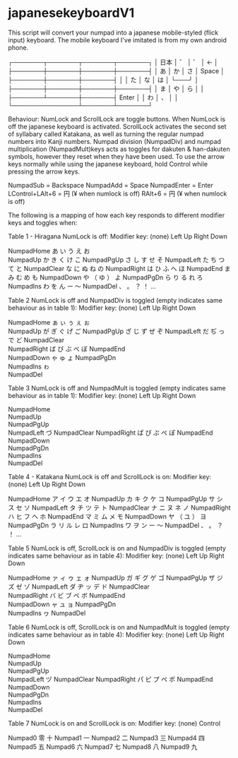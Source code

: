 # japanesekeyboardV1

This script will convert your numpad into a japanese mobile-styled (flick input) keyboard. The mobile keyboard I've imitated is from my own android phone.

┌───────┬───────┬───────┬───────┐
│  日本	│	゛	│	゜	│	←	│
├───────┼───────┼───────┼───────┤
│	あ	│	か	│	さ	│ Space	│
├───────┼───────┼───────┤		│
│	た	│	な	│	は	│ └───┘	│
├───────┼───────┼───────┼───────┤
│	ま	│	や	│	ら	│		│
├───────┴───────┼───────┤ Enter	│
│			わ	│	、	│		│
└───────────────┴───────┴───────┘

Behaviour: 
NumLock and ScrollLock are toggle buttons. When NumLock is off the japanese keyboard is activated. 
ScrollLock activates the second set of syllabary called Katakana, as well as turning the regular numpad numbers into Kanji numbers.
Numpad division (NumpadDiv) and numpad multiplication (NumpadMult)keys acts as toggles for dakuten & han-dakuten symbols, however they reset when they have been used.
To use the arrow keys normally while using the japanese keyboard, hold Control while pressing the arrow keys.

NumpadSub 		= Backspace
NumpadAdd 		= Space
NumpadEnter 	= Enter
LControl+LAlt+6	= 円 (¥ when numlock is off)
RAlt+6			= 円 (¥ when numlock is off)

The following is a mapping of how each key responds to different modifier keys and toggles when:

Table 1 - Hiragana
NumLock is off:
Modifier key:	(none)	Left	Up		Right	Down
			
NumpadHome		あ		い		う		え		お	
NumpadUp		か		き		く		け		こ
NumpadPgUp		さ		し		す		せ		そ
NumpadLeft		た		ち		つ		て		と
NumpadClear		な		に		ぬ		ね		の
NumpadRight		は		ひ		ふ		へ		ほ
NumpadEnd		ま		み		む		め		も 
NumpadDown		や		（		ゆ		）		よ
NumpadPgDn		ら		り		る		れ		ろ
NumpadIns		わ		を		ん		ー		〜
NumpadDel		、		。		？		！		…

Table  2
NumLock is off and NumpadDiv is toggled (empty indicates same behaviour as in table 1):
Modifier key:	(none)	Left	Up		Right	Down
			
NumpadHome		ぁ		ぃ		ぅ		ぇ		ぉ	
NumpadUp		が		ぎ		ぐ		げ		ご
NumpadPgUp		ざ		じ		ず		ぜ		ぞ
NumpadLeft		だ		ぢ		っ		で		ど
NumpadClear		
NumpadRight		ば		び		ぶ		べ		ぼ
NumpadEnd		
NumpadDown		ゃ				ゅ				ょ
NumpadPgDn		
NumpadIns		ゎ		
NumpadDel		

Table  3
NumLock is off and NumpadMult is toggled (empty indicates same behaviour as in table 1):
Modifier key:	(none)	Left	Up		Right	Down
			
NumpadHome			
NumpadUp		
NumpadPgUp		
NumpadLeft						づ
NumpadClear	
NumpadRight		ぱ		ぴ		ぷ		ぺ		ぽ
NumpadEnd		
NumpadDown		
NumpadPgDn		
NumpadIns		
NumpadDel	

Table  4 - Katakana
NumLock is off and ScrollLock is on:
Modifier key:	(none)	Left	Up		Right	Down
			
NumpadHome		ア		イ		ウ		エ		オ
NumpadUp		カ		キ		ク		ケ		コ
NumpadPgUp		サ		シ		ス		セ		ソ
NumpadLeft		タ		チ		ツ		テ		ト
NumpadClear		ナ		ニ		ヌ		ネ		ノ
NumpadRight		ハ		ヒ		フ		ヘ		ホ
NumpadEnd		マ		ミ		ム		メ		モ
NumpadDown		ヤ		（		ユ		）		ヨ
NumpadPgDn		ラ		リ		ル		レ		ロ
NumpadIns		ワ		ヲ		ン		ー		〜
NumpadDel		、		。		？		！		…

Table  5
NumLock is off, ScrollLock is on and NumpadDiv is toggled (empty indicates same behaviour as in table 4):
Modifier key:	(none)	Left	Up		Right	Down
			
NumpadHome		ァ		ィ		ゥ		ェ		ォ
NumpadUp		ガ		ギ		グ		ゲ		ゴ
NumpadPgUp		ザ		ジ		ズ		ゼ		ゾ
NumpadLeft		ダ		ヂ		ッ		デ		ド
NumpadClear		
NumpadRight		バ		ビ		ブ		ベ		ボ
NumpadEnd		
NumpadDown		ャ				ュ				ョ
NumpadPgDn		
NumpadIns		ヮ
NumpadDel		

Table  6
NumLock is off, ScrollLock is on and NumpadMult is toggled (empty indicates same behaviour as in table 4):
Modifier key:	(none)	Left	Up		Right	Down
			
NumpadHome		
NumpadUp		
NumpadPgUp		
NumpadLeft						ヅ
NumpadClear
NumpadRight		パ		ピ		プ		ペ		ポ
NumpadEnd		
NumpadDown		
NumpadPgDn		
NumpadIns		
NumpadDel	

Table  7
NumLock is on and ScrollLock is on:
Modifier key:	(none)	Control
			
Numpad0 		零		十
Numpad1 		一
Numpad2 		二
Numpad3 		三
Numpad4 		四
Numpad5 		五
Numpad6 		六
Numpad7			七
Numpad8			八
Numpad9			九
